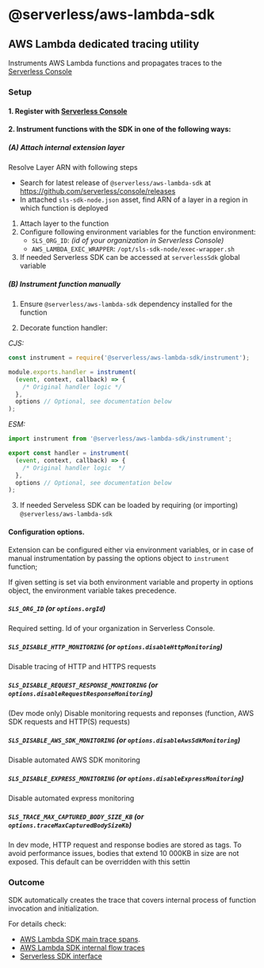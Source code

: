# @serverless/aws-lambda-sdk

## AWS Lambda dedicated tracing utility

Instruments AWS Lambda functions and propagates traces to the [Serverless Console](https://www.serverless.com/console/docs)

### Setup

#### 1. Register with [Serverless Console](https://console.serverless.com/)

#### 2. Instrument functions with the SDK in one of the following ways:

##### (A) Attach internal extension layer

Resolve Layer ARN with following steps

- Search for latest release of `@serverless/aws-lambda-sdk` at https://github.com/serverless/console/releases
- In attached `sls-sdk-node.json` asset, find ARN of a layer in a region in which function is deployed

1. Attach layer to the function
2. Configure following environment variables for the function environment:
   - `SLS_ORG_ID`: _(id of your organization in Serverless Console)_
   - `AWS_LAMBDA_EXEC_WRAPPER`: `/opt/sls-sdk-node/exec-wrapper.sh`
3. If needed Serverless SDK can be accessed at `serverlessSdk` global variable

##### (B) Instrument function manually

1. Ensure `@serverless/aws-lambda-sdk` dependency installed for the function

2. Decorate function handler:

_CJS:_

```javascript
const instrument = require('@serverless/aws-lambda-sdk/instrument');

module.exports.handler = instrument(
  (event, context, callback) => {
    /* Original handler logic */
  },
  options // Optional, see documentation below
);
```

_ESM:_

```javascript
import instrument from '@serverless/aws-lambda-sdk/instrument';

export const handler = instrument(
  (event, context, callback) => {
    /* Original handler logic  */
  },
  options // Optional, see documentation below
);
```

3. If needed Serveless SDK can be loaded by requiring (or importing) `@serverless/aws-lambda-sdk`

#### Configuration options.

Extension can be configured either via environment variables, or in case of manual instrumentation by passing the options object to `instrument` function;

If given setting is set via both environment variable and property in options object, the environment variable takes precedence.

##### `SLS_ORG_ID` (or `options.orgId`)

Required setting. Id of your organization in Serverless Console.

##### `SLS_DISABLE_HTTP_MONITORING` (or `options.disableHttpMonitoring`)

Disable tracing of HTTP and HTTPS requests

##### `SLS_DISABLE_REQUEST_RESPONSE_MONITORING` (or `options.disableRequestResponseMonitoring`)

(Dev mode only) Disable monitoring requests and reponses (function, AWS SDK requests and HTTP(S) requests)

##### `SLS_DISABLE_AWS_SDK_MONITORING` (or `options.disableAwsSdkMonitoring`)

Disable automated AWS SDK monitoring

##### `SLS_DISABLE_EXPRESS_MONITORING` (or `options.disableExpressMonitoring`)

Disable automated express monitoring

##### `SLS_TRACE_MAX_CAPTURED_BODY_SIZE_KB` (or `options.traceMaxCapturedBodySizeKb`)

In dev mode, HTTP request and response bodies are stored as tags. To avoid performance issues, bodies that extend 10 000KB in size are not exposed. This default can be overridden with this settin

### Outcome

SDK automatically creates the trace that covers internal process of function invocation and initialization.

For details check:

- [AWS Lambda SDK main trace spans](docs/sdk-trace.md).
- [AWS Lambda SDK internal flow traces](docs/monitoring.md)
- [Serverless SDK interface](docs/sdk.md)
